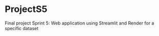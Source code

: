 # ProjectS5
Final project Sprint 5: Web application using Streamlit and Render for a specific dataset
